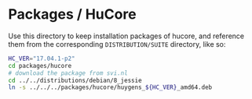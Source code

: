 # Packages / HuCore

Use this directory to keep installation packages of hucore, and
reference them from the corresponding `DISTRIBUTION/SUITE` directory, like so:

```bash
HC_VER="17.04.1-p2"
cd packages/hucore
# download the package from svi.nl
cd ../../distributions/debian/8_jessie
ln -s ../../../packages/hucore/huygens_${HC_VER}_amd64.deb
```